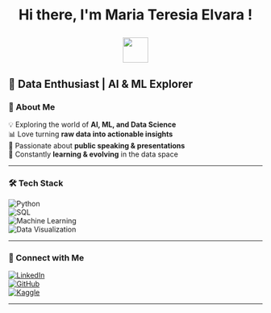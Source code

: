 <h1 align="center">Hi there, I'm Maria Teresia Elvara ! <p align="center">
  <img src="https://media.giphy.com/media/hvRJCLFzcasrR4ia7z/giphy.gif" width="50px">
</p></h1>

🚀 **Data Enthusiast | AI & ML Explorer**  
---

### 🌟 About Me  
💡 Exploring the world of **AI, ML, and Data Science**  
📊 Love turning **raw data into actionable insights**  
🎤 Passionate about **public speaking & presentations**  
🌱 Constantly **learning & evolving** in the data space  

---

### 🛠️ Tech Stack  
![Python](https://img.shields.io/badge/Python-3776AB?style=for-the-badge&logo=python&logoColor=white)  
![SQL](https://img.shields.io/badge/SQL-4479A1?style=for-the-badge&logo=postgresql&logoColor=white)  
![Machine Learning](https://img.shields.io/badge/Machine%20Learning-FF6F00?style=for-the-badge&logo=scikit-learn&logoColor=white)  
![Data Visualization](https://img.shields.io/badge/Data%20Visualization-007ACC?style=for-the-badge&logo=tableau&logoColor=white)  

---

### 🚀 Connect with Me  
[![LinkedIn](https://img.shields.io/badge/LinkedIn-0A66C2?style=for-the-badge&logo=linkedin&logoColor=white)](https://www.linkedin.com/in/elvaraelvara/)  
[![GitHub](https://img.shields.io/badge/GitHub-181717?style=for-the-badge&logo=github&logoColor=white)](https://github.com/elvaraelvara)  
[![Kaggle](https://img.shields.io/badge/Kaggle-20BEFF?style=for-the-badge&logo=kaggle&logoColor=white)](https://www.kaggle.com/teresiaelvara)  

---

